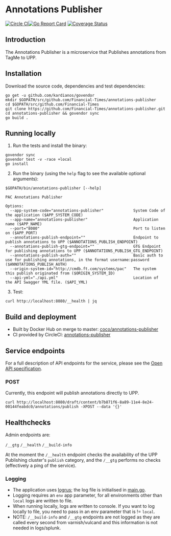# Annotations Publisher
[![Circle CI](https://circleci.com/gh/Financial-Times/annotations-publisher/tree/master.png?style=shield)](https://circleci.com/gh/Financial-Times/annotations-publisher/tree/master)[![Go Report Card](https://goreportcard.com/badge/github.com/Financial-Times/annotations-publisher)](https://goreportcard.com/report/github.com/Financial-Times/annotations-publisher) [![Coverage Status](https://coveralls.io/repos/github/Financial-Times/annotations-publisher/badge.svg)](https://coveralls.io/github/Financial-Times/annotations-publisher)

## Introduction

The Annotations Publisher is a microservice that Publishes annotations from TagMe to UPP.

## Installation

Download the source code, dependencies and test dependencies:

```
go get -u github.com/kardianos/govendor
mkdir $GOPATH/src/github.com/Financial-Times/annotations-publisher
cd $GOPATH/src/github.com/Financial-Times
git clone https://github.com/Financial-Times/annotations-publisher.git
cd annotations-publisher && govendor sync
go build .
```

## Running locally

1. Run the tests and install the binary:

```
govendor sync
govendor test -v -race +local
go install
```

2. Run the binary (using the `help` flag to see the available optional arguments):

```
$GOPATH/bin/annotations-publisher [--help]

PAC Annotations Publisher

Options:
  --app-system-code="annotations-publisher"             System Code of the application ($APP_SYSTEM_CODE)
  --app-name="annotations-publisher"                    Application name ($APP_NAME)
  --port="8080"                                         Port to listen on ($APP_PORT)
  --annotations-publish-endpoint=""                     Endpoint to publish annotations to UPP ($ANNOTATIONS_PUBLISH_ENDPOINT)
  --annotations-publish-gtg-endpoint=""                 GTG Endpoint for publishing annotations to UPP ($ANNOTATIONS_PUBLISH_GTG_ENDPOINT)
  --annotations-publish-auth=""                         Basic auth to use for publishing annotations, in the format username:password ($ANNOTATIONS_PUBLISH_AUTH)
  --origin-system-id="http://cmdb.ft.com/systems/pac"   The system this publish originated from ($ORIGIN_SYSTEM_ID)
  --api-yml="./api.yml"                                 Location of the API Swagger YML file. ($API_YML)
```

3. Test:

```
curl http://localhost:8080/__health | jq
```

## Build and deployment

* Built by Docker Hub on merge to master: [coco/annotations-publisher](https://hub.docker.com/r/coco/annotations-publisher/)
* CI provided by CircleCI: [annotations-publisher](https://circleci.com/gh/Financial-Times/annotations-publisher)

## Service endpoints

For a full description of API endpoints for the service, please see the [Open API specification](./api/api.yml).

### POST

Currently, this endpoint will publish annotations directly to UPP.

```
curl http://localhost:8080/draft/content/b7b871f6-8a89-11e4-8e24-00144feabdc0/annotations/publish -XPOST --data '{}'
```

## Healthchecks

Admin endpoints are:

`/__gtg`
`/__health`
`/__build-info`

At the moment the `/__health` endpoint checks the availability of the UPP Publishing cluster's `publish` category, and the `/__gtg` performs no checks (effectively a ping of the service).

### Logging

* The application uses [logrus](https://github.com/sirupsen/logrus); the log file is initialised in [main.go](main.go).
* Logging requires an `env` app parameter, for all environments other than `local` logs are written to file.
* When running locally, logs are written to console. If you want to log locally to file, you need to pass in an env parameter that is != `local`.
* NOTE: `/__build-info` and `/__gtg` endpoints are not logged as they are called every second from varnish/vulcand and this information is not needed in logs/splunk.

